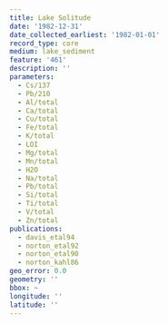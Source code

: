 ```yaml
---
title: Lake Solitude
date: '1982-12-31'
date_collected_earliest: '1982-01-01'
record_type: core
medium: lake_sediment
feature: '461'
description: ''
parameters:
  - Cs/137
  - Pb/210
  - Al/total
  - Ca/total
  - Cu/total
  - Fe/total
  - K/total
  - LOI
  - Mg/total
  - Mn/total
  - H2O
  - Na/total
  - Pb/total
  - Si/total
  - Ti/total
  - V/total
  - Zn/total
publications:
  - davis_etal94
  - norton_etal92
  - norton_etal90
  - norton_kahl86
geo_error: 0.0
geometry: ''
bbox: ~
longitude: ''
latitude: ''
---
```

